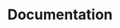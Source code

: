 ---
layout: nested
title: Documentation
navbaritem: true
subfolders:
  - 'tutorials'
  - 'appnotes'
files:
  - 'preface'
---